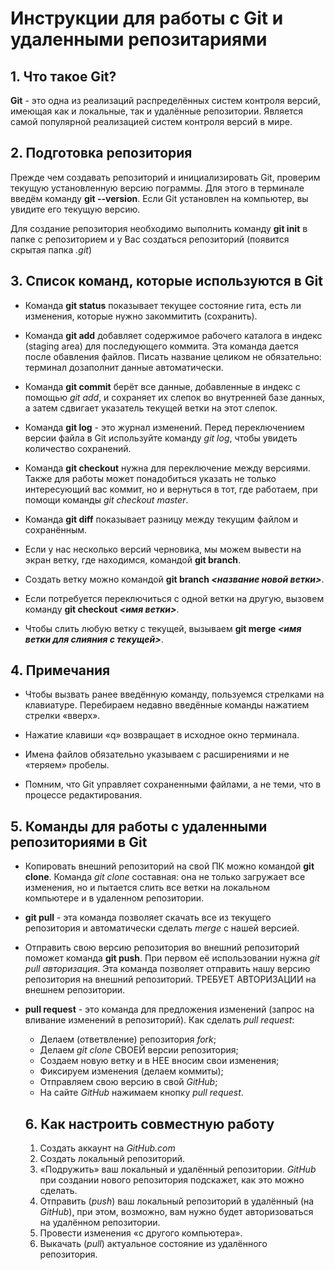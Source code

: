 # Инструкции для работы с Git и удаленными репозитариями

## 1. Что такое Git?

**Git** - это одна из реализаций распределённых систем контроля версий, имеющая как и локальные, так и удалённые репозитории. Является самой популярной реализацией систем контроля версий в мире.

## 2. Подготовка репозитория

Прежде чем создавать репозиторий и инициализировать Git, проверим текущую установленную версию пограммы. Для этого в терминале введём команду **git --version**. Если Git установлен на компьютер, вы увидите его текущую версию.

Для создание репозитория необходимо выполнить команду **git init** в папке с репозиторием и у Вас создаться репозиторий (появится скрытая папка *.git*)

## 3. Список команд, которые используются в Git

* Команда **git status** показывает текущее состояние гита, есть ли изменения, которые нужно закоммитить (сохранить).

* Команда **git add** добавляет содержимое рабочего каталога в индекс (staging area) для последующего коммита. Эта команда дается после обавления файлов. Писать название целиком не обязательно: терминал дозаполнит данные автоматически.

* Команда **git commit** берёт все данные, добавленные в индекс с помощью *git add*, и сохраняет их слепок во внутренней базе данных, а затем сдвигает указатель текущей ветки на этот слепок.

* Команда **git log** - это журнал изменений. Перед переключением версии файла в Git используйте команду *git log*, чтобы увидеть количество сохранений. 

* Команда **git checkout** нужна для переключение между версиями. Также для работы может понадобиться указать не только интересующий вас коммит, но и вернуться в тот, где работаем, при помощи команды *git checkout master*.

* Команда **git diff** показывает разницу между текущим файлом и сохранённым.

* Если у нас несколько версий черновика, мы можем вывести на экран ветку, где находимся, командой **git branch**.

* Создать ветку можно командой **git branch _<название новой ветки>_**.

* Если потребуется переключиться с одной ветки на другую, вызовем команду **git checkout _<имя ветки>_**.

* Чтобы слить любую ветку с текущей, вызываем **git merge _<имя ветки для слияния с текущей>_**.


## 4. Примечания 

* Чтобы вызвать ранее введённую команду, пользуемся стрелками на клавиатуре. Перебираем недавно введённые команды нажатием стрелки «вверх».

* Нажатие клавиши «q» возвращает в исходное окно терминала.

* Имена файлов обязательно указываем с расширениями и не «теряем» пробелы. 

* Помним, что Git управляет сохраненными файлами, а не теми, что в процессе редактирования.

## 5. Команды для работы с удаленными репозиториями в Git

* Копировать внешний репозиторий на свой ПК можно командой **git clone**. Команда *git clone* составная: она не только
загружает все изменения, но и пытается слить все ветки на локальном компьютере и в удаленном репозитории.

* **git pull** - эта команда позволяет скачать все из текущего репозитория и автоматически сделать *merge* с нашей версией.

* Отправить свою версию репозитория во внешний репозиторий поможет команда **git push**. При первом её использовании нужна *git pull авторизация*. Эта команда позволяет отправить нашу версию репозитория на внешний репозиторий. ТРЕБУЕТ АВТОРИЗАЦИИ 
на внешнем репозитории.

* **pull request** - это команда для предложения изменений (запрос на вливание изменений в репозиторий). Как сделать *pull request*:
  * Делаем (ответвление) репозитория *fork*;
  * Делаем *git clone* СВОЕЙ версии репозитория;
  * Создаем новую ветку и в НЕЕ вносим свои изменения;
  * Фиксируем изменения (делаем коммиты);
  * Отправляем свою версию в свой *GitHub*;
  * На сайте *GitHub* нажимаем кнопку *pull request*.

  ## 6. Как настроить совместную работу
    1. Создать аккаунт на *GitHub.com*
    2. Создать локальный репозиторий.
    3. «Подружить» ваш локальный и удалённый репозитории. *GitHub* при создании нового репозитория подскажет, как это можно сделать.
    4. Отправить (*push*) ваш локальный репозиторий в удалённый (на *GitHub*), при этом, возможно, вам нужно будет авторизоваться на удалённом репозитории.
    5. Провести изменения «с другого компьютера».
    6. Выкачать (*pull*) актуальное состояние из удалённого репозитория.
